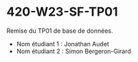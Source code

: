 # 420-W23-SF-TP01

Remise du TP01 de base de données.

- Nom étudiant 1 : Jonathan Audet
- Nom étudiant 2 : Simon Bergeron-Girard
